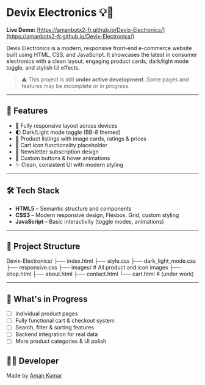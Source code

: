 # Devix Electronics 💡🛒

**Live Demo:** [https://amanbotx2-fr.github.io/Devix-Electronics/](https://amanbotx2-fr.github.io/Devix-Electronics/)

Devix Electronics is a modern, responsive front-end e-commerce website built using HTML, CSS, and JavaScript. It showcases the latest in consumer electronics with a clean layout, engaging product cards, dark/light mode toggle, and stylish UI effects.

> ⚠️ This project is still **under active development**. Some pages and features may be incomplete or in progress.

---

## 📌 Features

- 🎯 Fully responsive layout across devices
- 🌓 Dark/Light mode toggle (BB-8 themed)
- 💼 Product listings with image cards, ratings & prices
- 🛒 Cart icon functionality placeholder
- 📧 Newsletter subscription design
- 🎨 Custom buttons & hover animations
- ✨ Clean, consistent UI with modern styling

---

## 🛠️ Tech Stack

- **HTML5** – Semantic structure and components
- **CSS3** – Modern responsive design, Flexbox, Grid, custom styling
- **JavaScript** – Basic interactivity (toggle modes, animations)

---

## 📂 Project Structure

Devix-Electronics/
├── index.html
├── style.css
├── dark_light_mode.css
├── responsive.css
├── images/ # All product and icon images
├── shop.html
├── about.html
├── contact.html
└── cart.html # (under work)


---

## 🚧 What's in Progress

- [ ] Individual product pages 
- [ ] Fully functional cart & checkout system 
- [ ] Search, filter & sorting features 
- [ ] Backend integration for real data
- [ ] More product categories & UI polish 

## 👨‍💻 Developer

Made by [Aman Kumar](https://github.com/amanbotx2-fr)
